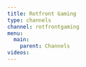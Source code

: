 ```yaml
---
title: Rotfront Gaming
type: channels
channel: rotfrontgaming
menu:
  main:
    parent: Channels
videos:
---
```

